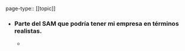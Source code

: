 page-type:: [[topic]]
- ### Parte del SAM que podría tener mi empresa en términos realistas.
  - 


